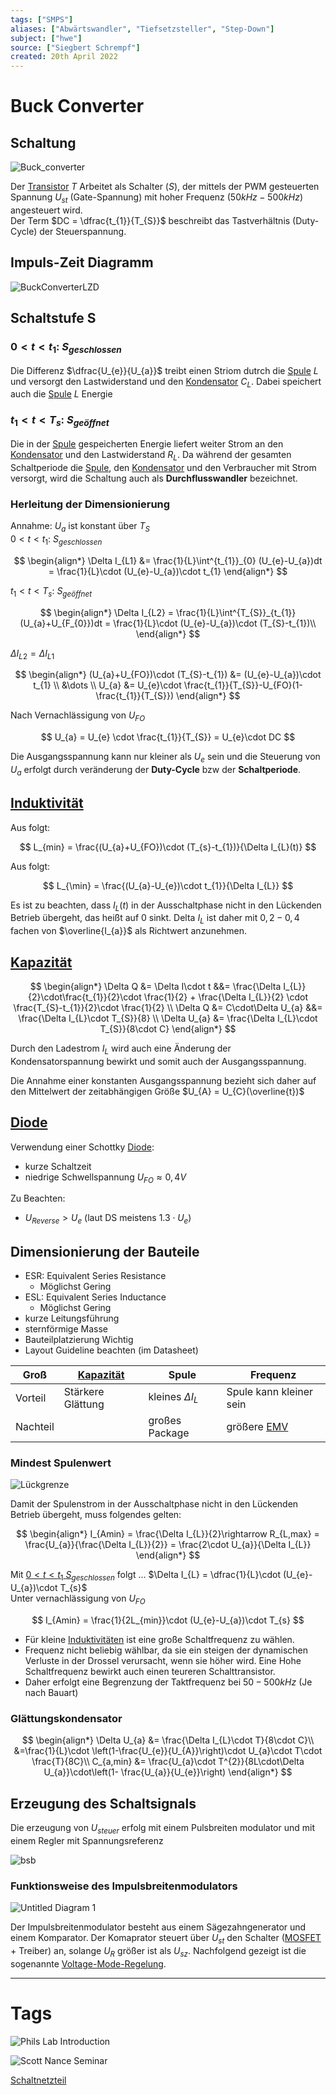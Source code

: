 ```yaml
---
tags: ["SMPS"]
aliases: ["Abwärtswandler", "Tiefsetzsteller", "Step-Down"]
subject: ["hwe"]
source: ["Siegbert Schrempf"]
created: 20th April 2022
---
```


# Buck Converter

## Schaltung

![Buck_converter](../assets/Buck_converter.svg)

Der [Transistor](../Halbleiter/{MOC}%20Transistor.md) $T$ Arbeitet als Schalter ($S$), der mittels der PWM gesteuerten Spannung $U_{st}$ (Gate-Spannung) mit hoher Frequenz ($50kHz-500kHz$) angesteuert wird.  
Der Term $DC = \dfrac{t_{1}}{T_{S}}$ beschreibt das Tastverhältnis (Duty-Cycle) der Steuerspannung.

## Impuls-Zeit Diagramm

![BuckConverterLZD](../assets/BuckConverterLZD.png)

## Schaltstufe S

### $0<t<t_{1}$: $S_{geschlossen}$

Die Differenz $\dfrac{U_{e}}{U_{a}}$ treibt einen Striom dutrch die [Spule](../../Elektrodynamik/Induktivitäten.md) $L$ und versorgt den Lastwiderstand und den [Kondensator](../../Elektrodynamik/Kapazität.md) $C_{L}$. Dabei speichert auch die [Spule](../../Elektrodynamik/Induktivitäten.md) $L$ Energie

### $t_{1}<t<T_{s}$: $S_{geöffnet}$

Die in der [Spule](../../Elektrodynamik/Induktivitäten.md) gespeicherten Energie liefert weiter Strom an den [Kondensator](../../Elektrodynamik/Kapazität.md) und den Lastwiderstand $R_{L}$. Da während der gesamten Schaltperiode die [Spule](../../Elektrodynamik/Induktivitäten.md), den [Kondensator](../../Elektrodynamik/Kapazität.md) und den Verbraucher mit Strom versorgt, wird die Schaltung auch als **Durchflusswandler** bezeichnet.

### Herleitung der Dimensionierung

Annahme: $U_{a}$ ist konstant über $T_{S}$  
$0<t<t_{1}$: $S_{geschlossen}$

$$
\begin{align*}
	\Delta I_{L1} &= \frac{1}{L}\int^{t_{1}}_{0} (U_{e}-U_{a})dt = \frac{1}{L}\cdot (U_{e}-U_{a})\cdot t_{1}
\end{align*}
$$

$t_{1}<t<T_{s}$: $S_{geöffnet}$

$$
\begin{align*}
	\Delta I_{L2} = \frac{1}{L}\int^{T_{S}}_{t_{1}} (U_{a}+U_{F_{0}})dt = \frac{1}{L}\cdot (U_{e}-U_{a})\cdot (T_{S}-t_{1})\\
\end{align*}
$$

$\Delta I_{L2} = \Delta I_{L1}$

$$
\begin{align*}
(U_{a}+U_{FO})\cdot (T_{S}-t_{1}) &= (U_{e}-U_{a})\cdot t_{1}
\\
&\dots
\\
U_{a} &= U_{e}\cdot \frac{t_{1}}{T_{S}}-U_{FO}(1- 
 \frac{t_{1}}{T_{S}})
\end{align*}
$$

Nach Vernachlässigung von $U_{FO}$

$$
U_{a} = U_{e} \cdot \frac{t_{1}}{T_{S}} = U_{e}\cdot DC
$$

Die Ausgangsspannung kann nur kleiner als $U_{e}$ sein und die Steuerung von $U_{a}$ erfolgt durch veränderung der **Duty-Cycle** bzw der **Schaltperiode**.

## [Induktivität](../../Elektrodynamik/Induktivitäten.md)

Aus [](Buck%20Converter.md#t_%201%20t%20T_%20s%20S_%20geöffnet|(2)) folgt:

$$
L_{min} = \frac{(U_{a}+U_{FO})\cdot (T_{s}-t_{1})}{\Delta I_{L}(t)}
$$

 Aus [](Buck%20Converter.md#0%20t%20t_%201%20S_%20geschlossen|(1)) folgt:

$$
L_{\min} = \frac{(U_{a}-U_{e})\cdot t_{1}}{\Delta I_{L}}
$$

Es ist zu beachten, dass $I_{L}(t)$ in der Ausschaltphase nicht in den Lückenden Betrieb übergeht, das heißt auf $0$ sinkt. Delta $I_{L}$ ist daher mit $0,2 - 0,4$ fachen von $\overline{I_{a}}$ als Richtwert anzunehmen.

## [Kapazität](../../Elektrodynamik/Kapazität.md)

$$
\begin{align*}
\Delta Q &= \Delta I\cdot t &&= \frac{\Delta I_{L}}{2}\cdot\frac{t_{1}}{2}\cdot \frac{1}{2} + \frac{\Delta I_{L}}{2} \cdot \frac{T_{S}-t_{1}}{2}\cdot \frac{1}{2}
\\
\Delta Q &= C\cdot\Delta U_{a} &&= \frac{\Delta I_{L}\cdot T_{S}}{8}
\\
\Delta U_{a} &=  \frac{\Delta I_{L}\cdot T_{S}}{8\cdot C}
\end{align*}
$$

Durch den Ladestrom $I_{L}$ wird auch eine Änderung der Kondensatorspannung bewirkt und somit auch der Ausgangsspannung.

Die Annahme einer konstanten Ausgangsspannung bezieht sich daher auf den Mittelwert der zeitabhängigen Größe $U_{A} = U_{C}(\overline{t})$

## [Diode](../Halbleiter/Diode.md)

Verwendung einer Schottky [Diode](../Halbleiter/Diode.md):
- kurze Schaltzeit
- niedrige Schwellspannung $U_{FO}\approx 0,4V$

Zu Beachten:
- $U_{Reverse} > U_{e}$ (laut DS meistens $1.3\cdot U_{e}$)

## Dimensionierung der Bauteile

- ESR: Equivalent Series Resistance
	- Möglichst Gering
- ESL: Equivalent Series Inductance
	- Möglichst Gering
- kurze Leitungsführung
- sternförmige Masse
- Bauteilplatzierung Wichtig
- Layout Guideline beachten (im Datasheet)

| Groß     | [Kapazität](../../Elektrodynamik/Kapazität.md)      | Spule                  | Frequenz                |
| -------- | ----------------- | ---------------------- | ----------------------- |
| Vorteil  | Stärkere Glättung | kleines $\Delta I_{L}$ | Spule kann kleiner sein |
| Nachteil |                   | großes Package         | größere [EMV](../Elektromagnetische%20Verträglichkeit.md)            |

### Mindest Spulenwert

![Lückgrenze](../assets/Lückgrenze.svg)

Damit der Spulenstrom in der Ausschaltphase nicht in den Lückenden Betrieb übergeht, muss folgendes gelten:

$$
\begin{align*}
	I_{Amin} = \frac{\Delta I_{L}}{2}\rightarrow R_{L,max} = \frac{U_{a}}{\frac{\Delta I_{L}}{2}} = \frac{2\cdot U_{a}}{\Delta I_{L}}
\end{align*}
$$

Mit [$0<t<t_{1}$ $S_{geschlossen}$](Buck%20Converter.md#$0<t<t_{1}$%20$S_{geschlossen}$) folgt $\dots$ $\Delta I_{L} = \dfrac{1}{L}\cdot (U_{e}-U_{a})\cdot T_{s}$  
Unter vernachlässigung von $U_{FO}$

$$
I_{Amin} = \frac{1}{2L_{min}}\cdot (U_{e}-U_{a})\cdot T_{s}
$$

 - Für kleine [Induktivitäten](../../Elektrodynamik/Induktivitäten.md) ist eine große Schaltfrequenz zu wählen. 
 - Frequenz nicht beliebig wählbar, da sie ein steigen der dynamischen Verluste in der Drossel verursacht, wenn sie höher wird. Eine Hohe Schaltfrequenz bewirkt auch einen teureren Schalttransistor.
 - Daher erfolgt eine Begrenzung der Taktfrequenz bei $50-500kHz$ (Je nach Bauart)

### Glättungskondensator

$$
\begin{align*}
\Delta U_{a} &= \frac{\Delta I_{L}\cdot T}{8\cdot C}\\
&=\frac{1}{L}\cdot \left(1-\frac{U_{e}}{U_{A}}\right)\cdot U_{a}\cdot T\cdot \frac{T}{8C}\\
C_{a,min} &= \frac{U_{a}\cdot T^{2}}{8L\cdot\Delta U_{a}}\cdot\left(1- \frac{U_{a}}{U_{e}}\right)
\end{align*}
$$

## Erzeugung des Schaltsignals

Die erzeugung von $U_{steuer}$ erfolg mit einem Pulsbreiten modulator und mit einem Regler mit Spannungsreferenz

![bsb](../assets/bsb.svg)

### Funktionsweise des Impulsbreitenmodulators

![Untitled Diagram 1](../assets/Untitled%20Diagram%201.svg)

Der Impulsbreitenmodulator besteht aus einem Sägezahngenerator und einem Komparator. Der Komaprator steuert über $U_{st}$ den Schalter ([MOSFET](../Halbleiter/Metall-Oxid-Halbleiter-Feldeffekttransistor.md) + Treiber) an, solange $U_{R}$ größer ist als $U_{sz}$. Nachfolgend gezeigt ist die sogenannte [Voltage-Mode-Regelung](../Voltage-Mode-Regelung.md). 

---

# Tags

![Phils Lab Introduction](https://www.youtube.com/watch?v=AmfLhT5SntE)

![Scott Nance Seminar](https://www.youtube.com/watch?v=gq-0ZpcGm8E)

[Schaltnetzteil](Schaltnetzteil.md)